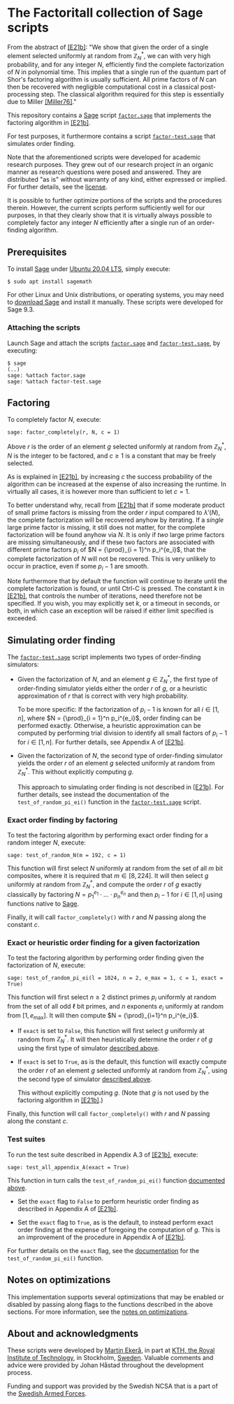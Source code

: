 # The Factoritall collection of Sage scripts
From the abstract of [[E21b]](https://doi.org/10.1007/s11128-021-03069-1): "We show that given the order of a single element selected uniformly at random from $\mathbb Z_N^*$, we can with very high probability, and for any integer $N$, efficiently find the complete factorization of $N$ in polynomial time.
This implies that a single run of the quantum part of Shor's factoring algorithm is usually sufficient.
All prime factors of $N$ can then be recovered with negligible computational cost in a classical post-processing step.
The classical algorithm required for this step is essentially due to Miller [[Miller76]](https://doi.org/10.1016/S0022-0000(76)80043-8)."

This repository contains a [Sage](https://www.sagemath.org) script [<code>factor.sage</code>](factor.sage) that implements the factoring algorithm in [[E21b]](https://doi.org/10.1007/s11128-021-03069-1).

For test purposes, it furthermore contains a script [<code>factor-test.sage</code>](factor-test.sage) that simulates order finding.

Note that the aforementioned scripts were developed for academic research purposes. They grew out of our research project in an organic manner as research questions were posed and answered. They are distributed "as is" without warranty of any kind, either expressed or implied. For further details, see the [license](LICENSE.md).

It is possible to further optimize portions of the scripts and the procedures therein. However, the current scripts perform sufficiently well for our purposes, in that they clearly show that it is virtually always possible to completely factor any integer $N$ efficiently after a single run of an order-finding algorithm.

## Prerequisites
To install [Sage](https://www.sagemath.org) under [Ubuntu 20.04 LTS](https://releases.ubuntu.com/20.04), simply execute:

```console
$ sudo apt install sagemath
```
For other Linux and Unix distributions, or operating systems, you may need to [download Sage](https://www.sagemath.org/download) and install it manually. These scripts were developed for Sage 9.3.

### Attaching the scripts
Launch Sage and attach the scripts [<code>factor.sage</code>](factor.sage) and [<code>factor-test.sage</code>](factor-test.sage), by executing:

```console
$ sage
(..)
sage: %attach factor.sage
sage: %attach factor-test.sage
```

## Factoring
To completely factor $N$, execute:

```console
sage: factor_completely(r, N, c = 1)
```

Above $r$ is the order of an element $g$ selected uniformly at random from $\mathbb Z_N^*$, $N$ is the integer to be factored, and $c \ge 1$ is a constant that may be freely selected.

As is explained in [[E21b]](https://doi.org/10.1007/s11128-021-03069-1), by increasing $c$ the success probability of the algorithm can be increased at the expense of also increasing the runtime. In virtually all cases, it is however more than sufficient to let $c = 1$.

To better understand why, recall from [[E21b]](https://doi.org/10.1007/s11128-021-03069-1) that if some moderate product of small prime factors is missing from the order $r$ input compared to $\lambda'(N)$, the complete factorization will be recovered anyhow by iterating. If a <i>single</i> large prime factor is missing, it still does not matter, for the complete factorization will be found anyhow via $N$. It is only if <i>two</i> large prime factors are missing simultaneously, and if these two factors are associated with different prime factors $p_i$ of $N = {\prod}_{i = 1}^n p_i^{e_i}$, that the complete factorization of $N$ will not be recovered. This is very unlikely to occur in practice, even if some $p_i - 1$ are smooth.

Note furthermore that by default the function will continue to iterate until the complete factorization is found, or until Ctrl-C is pressed. The constant $k$ in [[E21b]](https://doi.org/10.1007/s11128-021-03069-1), that controls the number of iterations, need therefore not be specified. If you wish, you may explicitly set $k$, or a timeout in seconds, or both, in which case an exception will be raised if either limit specified is exceeded.

## Simulating order finding
The [<code>factor-test.sage</code>](factor-test.sage) script implements two types of order-finding simulators:

- Given the factorization of $N$, and an element $g \in \mathbb Z_N^*$, the first type of order-finding simulator yields either the order $r$ of $g$, or a heuristic approximation of $r$ that is correct with very high probability.

   To be more specific: If the factorization of $p_i - 1$ is known for all $i \in [1, n]$, where $N = {\prod}_{i = 1}^n p_i^{e_i}$, order finding can be performed exactly. Otherwise, a heuristic approximation can be computed by performing trial division to identify all small factors of $p_i - 1$ for $i \in [1, n]$. For further details, see Appendix A of [[E21b]](https://doi.org/10.1007/s11128-021-03069-1).

- Given the factorization of $N$, the second type of order-finding simulator yields the order $r$ of an element $g$ selected uniformly at random from $\mathbb Z_N^*$. This without explicitly computing $g$.

   This approach to simulating order finding is not described in [[E21b]](https://doi.org/10.1007/s11128-021-03069-1). For further details, see instead the documentation of the <code>test_of_random_pi_ei()</code> function in the [<code>factor-test.sage</code>](factor-test.sage) script.

### Exact order finding by factoring
To test the factoring algorithm by performing exact order finding for a random integer $N$, execute:

```console
sage: test_of_random_N(m = 192, c = 1)
```

This function will first select $N$ uniformly at random from the set of all $m$ bit composites, where it is required that $m \in [8, 224]$. It will then select $g$ uniformly at random from $\mathbb Z_N^*$, and compute the order $r$ of $g$ exactly classically by factoring $N = p_1^{e_1} \cdot \ldots \cdot p_n^{e_n}$ and then $p_i - 1$ for $i \in [1, n]$ using functions native to [Sage](https://www.sagemath.org).

Finally, it will call <code>factor_completely()</code> with $r$ and $N$ passing along the constant $c$.

### Exact or heuristic order finding for a given factorization
To test the factoring algorithm by performing order finding given the factorization of $N$, execute:

```console
sage: test_of_random_pi_ei(l = 1024, n = 2, e_max = 1, c = 1, exact = True)
```

This function will first select $n \ge 2$ distinct primes $p_i$ uniformly at random from the set of all odd $\ell$ bit primes, and $n$ exponents $e_i$ uniformly at random from $[1, e_{\max}]$.
It will then compute $N = {\prod}_{i=1}^n p_i^{e_i}$.

- If <code>exact</code> is set to <code>False</code>, this function will first select $g$ uniformly at random from $\mathbb Z_N^*$. It will then heuristically determine the order $r$ of $g$ using the first type of simulator [described above](#simulating-order-finding).

- If <code>exact</code> is set to <code>True</code>, as is the default, this function will exactly compute the order $r$ of an element $g$ selected uniformly at random from $\mathbb Z_N^*$, using the second type of simulator [described above](#simulating-order-finding).

   This without explicitly computing $g$. (Note that $g$ is not used by the factoring algorithm in [[E21b]](https://doi.org/10.1007/s11128-021-03069-1).)

Finally, this function will call <code>factor_completely()</code> with $r$ and $N$ passing along the constant $c$.

### Test suites
To run the test suite described in Appendix A.3 of [[E21b]](https://doi.org/10.1007/s11128-021-03069-1), execute:

```console
sage: test_all_appendix_A(exact = True)
```

This function in turn calls the <code>test_of_random_pi_ei()</code> function [documented above](#exact-or-heuristic-order-finding-for-a-given-factorization).

- Set the <code>exact</code> flag to <code>False</code> to perform heuristic order finding as described in Appendix A of [[E21b]](https://doi.org/10.1007/s11128-021-03069-1).

- Set the <code>exact</code> flag to <code>True</code>, as is the default, to instead perform exact order finding at the expense of foregoing the computation of $g$. This is an improvement of the procedure in Appendix A of [[E21b]](https://doi.org/10.1007/s11128-021-03069-1).

For further details on the <code>exact</code> flag, see the [documentation](#exact-or-heuristic-order-finding-for-a-given-factorization) for the <code>test_of_random_pi_ei()</code> function.

## Notes on optimizations
This implementation supports several optimizations that may be enabled or disabled by passing along flags to the functions described in the above sections. For more information, see the [notes on optimizations](optimizations.md).

## About and acknowledgments
These scripts were developed by [Martin Ekerå](mailto:ekera@kth.se), in part at [KTH, the Royal Institute of Technology](https://www.kth.se/en), in Stockholm, [Sweden](https://www.sweden.se). Valuable comments and advice were provided by Johan Håstad throughout the development process.

Funding and support was provided by the Swedish NCSA that is a part of the [Swedish Armed Forces](https://www.mil.se).
